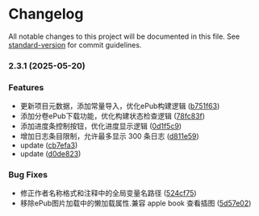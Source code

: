 # Changelog

All notable changes to this project will be documented in this file. See [standard-version](https://github.com/conventional-changelog/standard-version) for commit guidelines.

### 2.3.1 (2025-05-20)


### Features

* 更新项目元数据，添加常量导入，优化ePub构建逻辑 ([b751f63](https://github.com/Raven-tu/wenku8_dl_ug/commit/b751f632641bed026595b5af83248d46052cbc98))
* 添加分卷ePub下载功能，优化构建状态检查逻辑 ([78fc83f](https://github.com/Raven-tu/wenku8_dl_ug/commit/78fc83f37d8f82ad96bf7d0c3a04f83c93304a42))
* 添加进度条控制按钮，优化进度显示逻辑 ([0d1f5c9](https://github.com/Raven-tu/wenku8_dl_ug/commit/0d1f5c9c720723793e14b218d46b5caddc2e5519))
* 增加日志条目限制，允许最多显示 300 条日志 ([d811e59](https://github.com/Raven-tu/wenku8_dl_ug/commit/d811e59f3a50a3637c730acaad63a0b3a9e5a83e))
* update ([cb7efa3](https://github.com/Raven-tu/wenku8_dl_ug/commit/cb7efa35d04ce644dcb1e1eab80a7e8e030eecff))
* update ([d0de823](https://github.com/Raven-tu/wenku8_dl_ug/commit/d0de82340a1b468f267ac2278ea94b28ee217ccb))


### Bug Fixes

* 修正作者名称格式和注释中的全局变量名路径 ([524cf75](https://github.com/Raven-tu/wenku8_dl_ug/commit/524cf7569f9cfc7a32f36a7085571d5262b2b8c0))
* 移除ePub图片加载中的懒加载属性.兼容 apple book 查看插图 ([5d57e02](https://github.com/Raven-tu/wenku8_dl_ug/commit/5d57e02ebb7698347048edae36f0660aeb80ae90))
